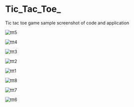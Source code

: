 # Tic_Tac_Toe_
Tic tac toe game 
sample screenshot of code and application



![ttt5](https://user-images.githubusercontent.com/95235530/164450727-60f43623-725e-4bd0-8fd4-937d6c713299.PNG)


![ttt4](https://user-images.githubusercontent.com/95235530/164450737-1542cca9-9d84-417d-94f2-8e2e937e5dbe.PNG)


![ttt3](https://user-images.githubusercontent.com/95235530/164450740-1cb8ffb1-bfad-4141-a476-5a64be14201d.PNG)


![ttt2](https://user-images.githubusercontent.com/95235530/164450742-4ddb3f8a-3fb6-4624-8f85-172d355a7ee2.PNG)


![ttt1](https://user-images.githubusercontent.com/95235530/164450744-c575c5a8-b3b1-4659-a3f1-5367728f3601.PNG)


![ttt8](https://user-images.githubusercontent.com/95235530/164450747-e1a72860-49ec-4036-98df-b15eda33d27c.jpg)


![ttt7](https://user-images.githubusercontent.com/95235530/164450751-66845a2b-8d4c-4dd3-a276-a866b3c7d604.jpg)


![ttt6](https://user-images.githubusercontent.com/95235530/164450752-f8c64f9b-4277-411f-ae46-528c9d2aef1b.jpg)
